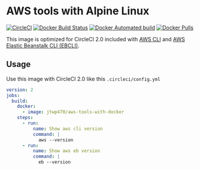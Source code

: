 # AWS tools with Alpine Linux
[![CircleCI](https://img.shields.io/circleci/project/github/ryosan-470/aws-tools-with-docker.svg?style=flat-square)](https://circleci.com/gh/ryosan-470/aws-tools-with-docker)
[![Docker Build Status](https://img.shields.io/docker/build/jtwp470/aws-tools-with-docker.svg?style=flat-square)](https://hub.docker.com/r/jtwp470/aws-tools-with-docker/)
[![Docker Automated build](https://img.shields.io/docker/automated/jtwp470/aws-tools-with-docker.svg?style=flat-square)](https://hub.docker.com/r/jtwp470/aws-tools-with-docker/)
[![Docker Pulls](https://img.shields.io/docker/pulls/jtwp470/aws-tools-with-docker.svg?style=flat-square)](https://hub.docker.com/r/jtwp470/aws-tools-with-docker/)


This image is optimized for CircleCI 2.0 included with [AWS CLI](https://aws.amazon.com/cli/?nc1=h_ls) and [AWS Elastic Beanstalk CLI (EBCLI)](https://docs.aws.amazon.com/elasticbeanstalk/latest/dg/eb-cli3.html).


## Usage
Use this image with CircleCI 2.0 like this `.circleci/config.yml`


```yaml
version: 2
jobs:
  build:
    docker:
      - image: jtwp470/aws-tools-with-docker
    steps:
      - run:
          name: Show aws cli version
          command: |
            aws --version
      - run:
          name: Show aws eb version
          command: |
            eb --version
```
